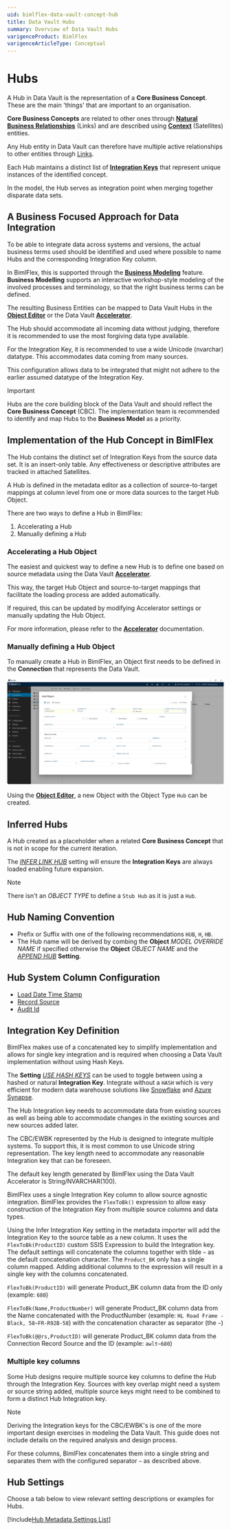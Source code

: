 ```yaml
---
uid: bimlflex-data-vault-concept-hub
title: Data Vault Hubs
summary: Overview of Data Vault Hubs
varigenceProduct: BimlFlex
varigenceArticleType: Conceptual
---
```

# Hubs

A Hub in Data Vault is the representation of a **Core Business Concept**. These are the main 'things' that are important to an organisation.

**Core Business Concepts** are related to other ones through [**Natural Business Relationships**](xref:bimlflex-data-vault-concept-link) (Links) and are described using [**Context**](xref:bimlflex-data-vault-concept-satellite) (Satellites) entities.

Any Hub entity in Data Vault can therefore have multiple active relationships to other entities through [Links](xref:bimlflex-data-vault-concept-link).

Each Hub maintains a distinct list of [**Integration Keys**](xref:bimlflex-data-vault-integration-keys-and-relationships) that represent unique instances of the identified concept.

In the model, the Hub serves as integration point when merging together disparate data sets.

## A Business Focused Approach for Data Integration

To be able to integrate data across systems and versions, the actual business terms used should be identified and used where possible to name Hubs and the corresponding Integration Key column.

In BimlFlex, this is supported through the [**Business Modeling**](xref:bimlflex-business-modeling) feature. **Business Modelling** supports an interactive workshop-style modeling of the involved processes and terminology, so that the right business terms can be defined.

The resulting Business Entities can be mapped to Data Vault Hubs in the [**Object Editor**](xref:bimlflex-object-editor) or the Data Vault [**Accelerator**](xref:bimlflex-data-vault-accelerator).

The Hub should accommodate all incoming data without judging, therefore it is recommended to use the most forgiving data type available.

For the Integration Key, it is recommended to use a wide Unicode (nvarchar) datatype. This accommodates data coming from many sources.

This configuration allows data to be integrated that might not adhere to the earlier assumed datatype of the Integration Key.

> [!IMPORTANT]
> Hubs are the core building block of the Data Vault and should reflect the **Core Business Concept** (CBC).
> The implementation team is recommended to identify and map Hubs to the **Business Model** as a priority.

## Implementation of the Hub Concept in BimlFlex

The Hub contains the distinct set of Integration Keys from the source data set. It is an insert-only table. Any effectiveness or descriptive attributes are tracked in attached Satellites.

A Hub is defined in the metadata editor as a collection of source-to-target mappings at column level from one or more data sources to the target Hub Object.

There are two ways to define a Hub in BimlFlex:

1. Accelerating a Hub
1. Manually defining a Hub

### Accelerating a Hub Object

The easiest and quickest way to define a new Hub is to define one based on source metadata using the Data Vault [**Accelerator**](xref:bimlflex-data-vault-accelerator).

This way, the target Hub Object and source-to-target mappings that facilitate the loading process are added automatically.

If required, this can be updated by modifying Accelerator settings or manually updating the Hub Object.

For more information, please refer to the [**Accelerator**](xref:bimlflex-data-vault-accelerator) documentation.

### Manually defining a Hub Object

To manually create a Hub in BimlFlex, an Object first needs to be defined in the **Connection** that represents the Data Vault.

![Defining a new Hub Object](images/hub-manual-create-object.png "Defining a new Hub Object")

Using the [**Object Editor**](xref:bimlflex-object-editor), a new Object with the Object Type `Hub` can be created.

## Inferred Hubs

A Hub created as a placeholder when a related **Core Business Concept** that is not in scope for the current iteration.

The [*INFER LINK HUB*](xref:bimlflex-app-reference-documentation-settings-index) setting will ensure the **Integration Keys** are always loaded enabling future expansion.

> [!NOTE]
> There isn't an *OBJECT TYPE* to define a `Stub Hub` as it is just a `Hub`.

## Hub Naming Convention

* Prefix or Suffix with one of the following recommendations `HUB`, `H`, `HB`.
* The Hub name will be derived by combing the **Object** *MODEL OVERRIDE NAME* if specified otherwise the **Object** *OBJECT NAME* and the [*APPEND HUB*](xref:bimlflex-app-reference-documentation-settings-index) **Setting**.

## Hub System Column Configuration

* [Load Date Time Stamp](xref:bimlflex-data-vault-best-practices#load-date-time-stamp)
* [Record Source](xref:bimlflex-data-vault-best-practices#record-source)
* [Audit Id](xref:bimlflex-data-vault-best-practices#audit-id)

## Integration Key Definition

BimlFlex makes use of a concatenated key to simplify implementation and allows for single key integration and is required when choosing a Data Vault implementation without using Hash Keys.

The **Setting** [*USE HASH KEYS*](xref:bimlflex-app-reference-documentation-settings-index) can be used to toggle between using a hashed or natural **Integration Key**.
  Integrate without a `HASH` which is very efficient for modern data warehouse solutions like [Snowflake](https://www.snowflake.com/) and [Azure Synapse](https://azure.microsoft.com/en-us/services/synapse-analytics/).

The Hub Integration key needs to accommodate data from existing sources as well as being able to accommodate changes in the existing sources and new sources added later.

The CBC/EWBK represented by the Hub is designed to integrate multiple systems. To support this, it is most common to use  Unicode string representation. The key length need to accommodate any reasonable Integration key that can be foreseen.

The default key length generated by BimlFlex using the Data Vault Accelerator is String/NVARCHAR(100).

BimlFlex uses a single Integration Key column to allow source agnostic integration. BimlFlex provides the `FlexToBk()` expression to allow easy construction of the Integration Key from multiple source columns and data types.

Using the Infer Integration Key setting in the metadata importer will add the Integration Key to the source table as a new column. It uses the `FlexToBk(ProductID)` custom SSIS Expression to build the Integration key. The default settings will concatenate the columns together with tilde `~` as the default concatenation character. The `Product_BK` only has a single column mapped. Adding additional columns to the expression will result in a single key with the columns concatenated.

`FlexToBk(ProductID)` will generate Product_BK column data from the ID only (example: `680`)

`FlexToBk(Name,ProductNumber)` will generate Product_BK column data from the Name concatenated with the ProductNumber (example: `HL Road Frame - Black, 58~FR-R92B-58`) with the concatenation character as separator (the `~`)

`FlexToBk(@@rs,ProductID)` will generate Product_BK column data from the Connection Record Source and the ID (example: `awlt~680`)

### Multiple key columns

Some Hub designs require multiple source key columns to define the Hub through the Integration Key. Sources with key overlap might need a system or source string added, multiple source keys might need to be combined to form a distinct Hub Integration key.

> [!NOTE]
> Deriving the Integration keys for the CBC/EWBK's is one of the more important design exercises in modeling the Data Vault. This guide does not include details on the required analysis and design process.

For these columns, BimlFlex concatenates them into a single string and separates them with the configured separator `~` as described above.

## Hub Settings

Choose a tab below to view relevant setting descriptions or examples for Hubs.

[!include[Hub Metadata Settings List](_settings_hub.md)]
